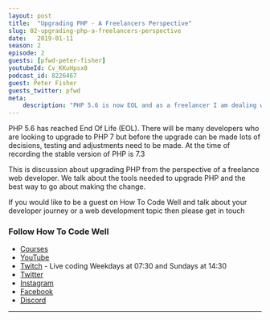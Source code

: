 ```yaml
---
layout: post
title:  "Upgrading PHP - A Freelancers Perspective"
slug: 02-upgrading-php-a-freelancers-perspective
date:   2019-01-11
season: 2
episode: 2
guests: [pfwd-peter-fisher]
youtubeId: Cv_KKuHpsx8
podcast_id: 8226467
guest: Peter Fisher
guests_twitter: pfwd
meta:
    description: "PHP 5.6 is now EOL and as a freelancer I am dealing with a lot of legacy code at the moment.  This is how I go about upgrading PHP in freelance projects.  Sometimes it's not as straight forward as just upgrading the Linux packages"
---
```

PHP 5.6 has reached End Of Life (EOL). There will be many developers who are looking to upgrade to PHP 7 but before the upgrade can be made lots of decisions, testing and adjustments need to be made. At the time of recording the stable version of PHP is 7.3

This is discussion about upgrading PHP from the perspective of a freelance web developer. We talk about the tools needed to upgrade PHP and the best way to go about making the change.

If you would like to be a guest on How To Code Well and talk about your developer journey or a web development topic then please get in touch

### Follow How To Code Well
- [Courses](http://howtocodewell.net)
- [YouTube](http://youtube.com/howtocodewell)
- [Twitch](http://twitch.tv/howtocodewell) - Live coding Weekdays at 07:30 and Sundays at 14:30
- [Twitter](https://twitter.com/howtocodewell)
- [Instagram](http://instagram.com/howtocodewell/)
- [Facebook](http://facebook.com/howtocodewell/)
- [Discord](http://howtocodewell.net/discord)

-------------------------------
